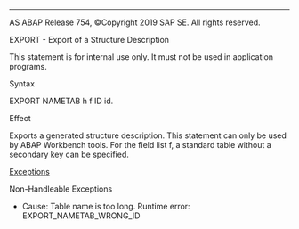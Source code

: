   

* * *

AS ABAP Release 754, ©Copyright 2019 SAP SE. All rights reserved.

EXPORT - Export of a Structure Description

This statement is for internal use only.
It must not be used in application programs.

Syntax

EXPORT NAMETAB h f ID id.

Effect

Exports a generated structure description. This statement can only be used by ABAP Workbench tools. For the field list f, a standard table without a secondary key can be specified.

[Exceptions](javascript:call_link\('abenabap_language_exceptions.htm'\))

Non-Handleable Exceptions

-   Cause: Table name is too long.
    Runtime error: EXPORT\_NAMETAB\_WRONG\_ID